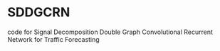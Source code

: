 # SDDGCRN
code for Signal Decomposition Double Graph Convolutional Recurrent Network for Traffic Forecasting
